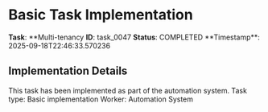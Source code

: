 # Basic Task Implementation

**Task**: **Multi-tenancy
**ID**: task_0047
**Status**: COMPLETED
**Timestamp\*\*: 2025-09-18T22:46:33.570236

## Implementation Details

This task has been implemented as part of the automation system.
Task type: Basic implementation
Worker: Automation System
